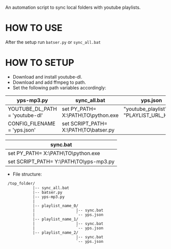 An automation script to sync local folders with youtube playlists.

# HOW TO USE
After the setup run ```batser.py``` or ```sync_all.bat```     

# HOW TO SETUP
* Download and install youtube-dl.   
* Download and add ffmpeg to path.   
* Set the following path variables accordingly:    

| yps-mp3.py                     | sync_all.bat                       | yps.json | batser.py |
| ---                            | ---                                | --- | --- |
| YOUTUBE_DL_PATH = 'youtube-dl' | set PY_PATH= X:\PATH\TO\python.exe | "youtube_playlist": "PLAYLIST_URL_HERE" | path = "X:\PATH\TO\TOP\FOLDER" |
| CONFIG_FILENAME = 'yps.json'   | set SCRIPT_PATH= X:\PATH\TO\batser.py |                                      |     |
   
| sync.bat                           | 
| ---                                | 
| set PY_PATH= X:\PATH\TO\python.exe | 
| set SCRIPT_PATH= Y:\PATH\TO\yps-mp3.py |

* File structure:
```
 /top_folder/
            |-- sync_all.bat
            |-- batser.py
            |-- yps-mp3.py
            |
            |-- playlist_name_0/
            |                  |-- sync.bat
            |                  `-- yps.json
            |-- playlist_name_1/
            |                  |-- sync.bat
            |                  `-- yps.json
            |-- playlist_name_2/
                               |-- sync.bat
                               `-- yps.json
```
